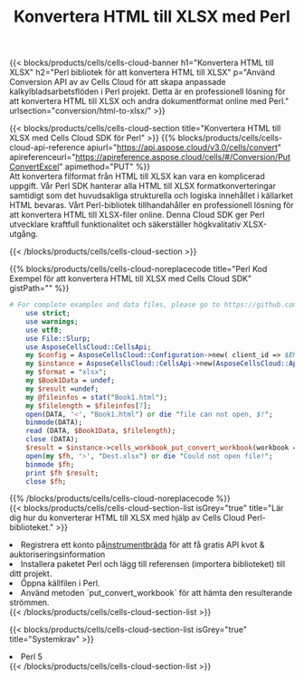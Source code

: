﻿---
title:  Konvertera HTML till XLSX med Perl
description:  Använder Aspose.Cells Cloud SDK för Perl för att konvertera en fil i HTML-format till en fil i XLSX-format.
kwords: Excel, Convert HTML to XLSX, REST, Perl
howto: How to convert HTML to XLSX using Aspose.Cells Cloud Perl library.
---
{{< blocks/products/cells/cells-cloud-banner h1="Konvertera HTML till XLSX" h2="Perl bibliotek för att konvertera HTML till XLSX" p="Använd Conversion API av av Cells Cloud för att skapa anpassade kalkylbladsarbetsflöden i Perl projekt. Detta är en professionell lösning för att konvertera HTML till XLSX och andra dokumentformat online med Perl." urlsection="conversion/html-to-xlsx/" >}}

{{< blocks/products/cells/cells-cloud-section title="Konvertera HTML till XLSX med Cells Cloud SDK för Perl" >}}
{{% blocks/products/cells/cells-cloud-api-reference apiurl="https://api.aspose.cloud/v3.0/cells/convert" apireferenceurl="https://apireference.aspose.cloud/cells/#/Conversion/PutConvertExcel" apimethod="PUT" %}}
<br/>
Att konvertera filformat från HTML till XLSX kan vara en komplicerad uppgift. Vår Perl SDK hanterar alla HTML till XLSX formatkonverteringar samtidigt som det huvudsakliga strukturella och logiska innehållet i källarket HTML bevaras. Vårt Perl-bibliotek tillhandahåller en professionell lösning för att konvertera HTML till XLSX-filer online. Denna Cloud SDK ger Perl utvecklare kraftfull funktionalitet och säkerställer högkvalitativ XLSX-utgång.

{{< /blocks/products/cells/cells-cloud-section >}}

{{% blocks/products/cells/cells-cloud-noreplacecode title="Perl Kod Exempel för att konvertera HTML till XLSX med Cells Cloud SDK" gistPath="" %}}
 
```perl
# For complete examples and data files, please go to https://github.com/aspose-cells-cloud/aspose-cells-cloud-perl/
    use strict;
    use warnings;
    use utf8; 
    use File::Slurp;
    use AsposeCellsCloud::CellsApi;
    my $config = AsposeCellsCloud::Configuration->new( client_id => $ENV{'ProductClientId'}, client_secret => $ENV{'ProductClientSecret'});
    my $instance = AsposeCellsCloud::CellsApi->new(AsposeCellsCloud::ApiClient->new( $config));
    my $format = "xlsx";
    my $Book1Data = undef;
    my $result =undef;
    my @fileinfos = stat("Book1.html");
    my $filelength = $fileinfos[7];
    open(DATA, '<', "Book1.html") or die "file can not open, $!";
    binmode(DATA);
    read (DATA, $Book1Data, $filelength);
    close (DATA); 
    $result = $instance->cells_workbook_put_convert_workbook(workbook => $Book1Data, format => $format);
    open(my $fh, '>', "Dest.xlsx") or die "Could not open file!";
    binmode $fh;
    print $fh $result;
    close $fh;
```
 
{{% /blocks/products/cells/cells-cloud-noreplacecode %}}
<br/>
{{< blocks/products/cells/cells-cloud-section-list isGrey="true" title="Lär dig hur du konverterar HTML till XLSX med hjälp av Cells Cloud Perl-biblioteket." >}}
<li> Registrera ett konto på<a href="https://dashboard.aspose.cloud/">instrumentbräda</a> för att få gratis API kvot & auktoriseringsinformation</li>
<li>Installera paketet Perl och lägg till referensen (importera biblioteket) till ditt projekt.</li>
<li>Öppna källfilen i Perl.</li>
<li>Använd metoden `put_convert_workbook` för att hämta den resulterande strömmen.</li>
{{< /blocks/products/cells/cells-cloud-section-list >}}

{{< blocks/products/cells/cells-cloud-section-list isGrey="true" title="Systemkrav" >}}
<li>Perl 5</li>
{{< /blocks/products/cells/cells-cloud-section-list >}}
